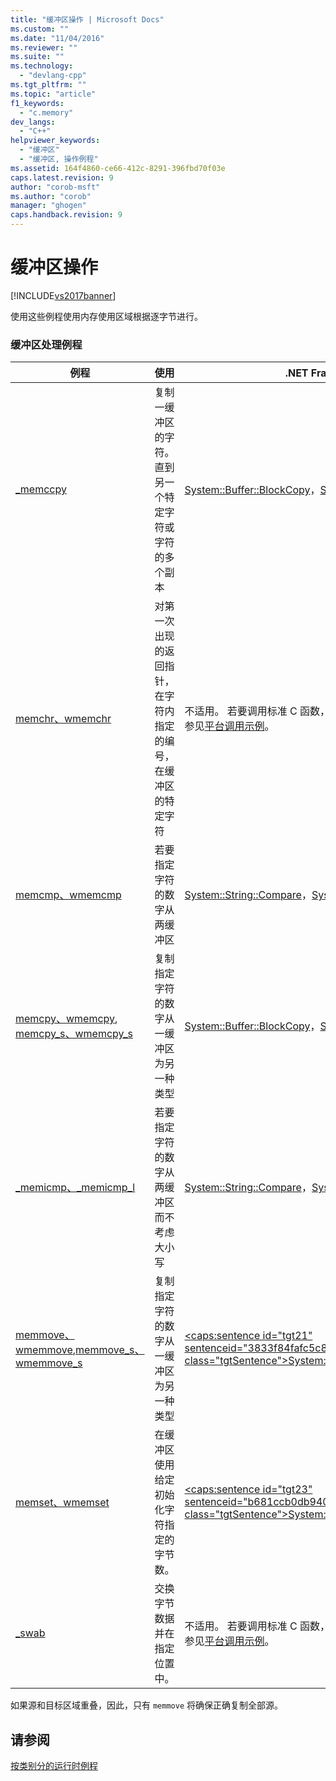 ```yaml
---
title: "缓冲区操作 | Microsoft Docs"
ms.custom: ""
ms.date: "11/04/2016"
ms.reviewer: ""
ms.suite: ""
ms.technology: 
  - "devlang-cpp"
ms.tgt_pltfrm: ""
ms.topic: "article"
f1_keywords: 
  - "c.memory"
dev_langs: 
  - "C++"
helpviewer_keywords: 
  - "缓冲区"
  - "缓冲区, 操作例程"
ms.assetid: 164f4860-ce66-412c-8291-396fbd70f03e
caps.latest.revision: 9
author: "corob-msft"
ms.author: "corob"
manager: "ghogen"
caps.handback.revision: 9
---
```

# 缓冲区操作
[!INCLUDE[vs2017banner](../assembler/inline/includes/vs2017banner.md)]

使用这些例程使用内存使用区域根据逐字节进行。  
  
### 缓冲区处理例程  
  
|例程|使用|.NET Framework 等效项|  
|--------|--------|------------------------|  
|[\_memccpy](../c-runtime-library/reference/memccpy.md)|复制一缓冲区的字符。直到另一个特定字符或字符的多个副本|[System::Buffer::BlockCopy](https://msdn.microsoft.com/en-us/library/system.buffer.blockcopy.aspx)，[System::String::Copy](https://msdn.microsoft.com/en-us/library/system.string.copy.aspx)|  
|[memchr、wmemchr](../c-runtime-library/reference/memchr-wmemchr.md)|对第一次出现的返回指针，在字符内指定的编号，在缓冲区的特定字符|不适用。  若要调用标准 C 函数，请使用 `PInvoke`。  有关更多信息，请参见[平台调用示例](../Topic/Platform%20Invoke%20Examples.md)。|  
|[memcmp、wmemcmp](../c-runtime-library/reference/memcmp-wmemcmp.md)|若要指定字符的数字从两缓冲区|[System::String::Compare](https://msdn.microsoft.com/en-us/library/system.string.compare.aspx)，[System::String::Equals](https://msdn.microsoft.com/en-us/library/system.string.equals.aspx)|  
|[memcpy、wmemcpy](../c-runtime-library/reference/memcpy-wmemcpy.md), [memcpy\_s、wmemcpy\_s](../c-runtime-library/reference/memcpy-s-wmemcpy-s.md)|复制指定字符的数字从一缓冲区为另一种类型|[System::Buffer::BlockCopy](https://msdn.microsoft.com/en-us/library/system.buffer.blockcopy.aspx)，[System::String::Copy](https://msdn.microsoft.com/en-us/library/system.string.copy.aspx)|  
|[\_memicmp、\_memicmp\_l](../c-runtime-library/reference/memicmp-memicmp-l.md)|若要指定字符的数字从两缓冲区而不考虑大小写|[System::String::Compare](https://msdn.microsoft.com/en-us/library/system.string.compare.aspx)，[System::String::Equals](https://msdn.microsoft.com/en-us/library/system.string.equals.aspx)|  
|[memmove、wmemmove](../c-runtime-library/reference/memmove-wmemmove.md),[memmove\_s、wmemmove\_s](../c-runtime-library/reference/memmove-s-wmemmove-s.md)|复制指定字符的数字从一缓冲区为另一种类型|[\<caps:sentence id\="tgt21" sentenceid\="3833f84fafc5c85a0cac972319a7142c" class\="tgtSentence"\>System::Buffer::BlockCopy\<\/caps:sentence\>](https://msdn.microsoft.com/en-us/library/system.buffer.blockcopy.aspx)|  
|[memset、wmemset](../c-runtime-library/reference/memset-wmemset.md)|在缓冲区使用给定初始化字符指定的字节数。|[\<caps:sentence id\="tgt23" sentenceid\="b681ccb0db940e3c31a14bf4b7e7aaf8" class\="tgtSentence"\>System::Buffer::SetByte\<\/caps:sentence\>](https://msdn.microsoft.com/en-us/library/system.buffer.setbyte.aspx)|  
|[\_swab](../c-runtime-library/reference/swab.md)|交换字节数据并在指定位置中。|不适用。  若要调用标准 C 函数，请使用 `PInvoke`。  有关更多信息，请参见[平台调用示例](../Topic/Platform%20Invoke%20Examples.md)。|  
  
 如果源和目标区域重叠，因此，只有 `memmove` 将确保正确复制全部源。  
  
## 请参阅  
 [按类别分的运行时例程](../c-runtime-library/run-time-routines-by-category.md)